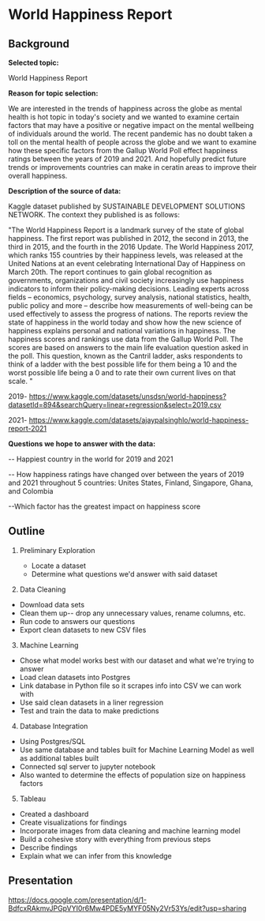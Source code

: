 # World Happiness Report

## Background
**Selected topic:**

World Happiness Report

**Reason for topic selection:**

We are interested in the trends of happiness across the globe as mental health is hot topic in today's society and we wanted to examine certain factors that may have a positive or negative impact on the mental wellbeing of individuals around the world. The recent pandemic has no doubt taken a toll on the mental health of people across the globe and we want to examine how these specific factors from the Gallup World Poll effect happiness ratings between the years of 2019 and 2021. And hopefully predict future trends or improvements countries can make in ceratin areas to improve their overall happiness. 

**Description of the source of data:** 

Kaggle dataset published by SUSTAINABLE DEVELOPMENT SOLUTIONS NETWORK. The context they published is as follows:

"The World Happiness Report is a landmark survey of the state of global happiness. The first report was published in 2012, the second in 2013, the third in 2015, and the fourth in the 2016 Update. The World Happiness 2017, which ranks 155 countries by their happiness levels, was released at the United Nations at an event celebrating International Day of Happiness on March 20th. The report continues to gain global recognition as governments, organizations and civil society increasingly use happiness indicators to inform their policy-making decisions. Leading experts across fields – economics, psychology, survey analysis, national statistics, health, public policy and more – describe how measurements of well-being can be used effectively to assess the progress of nations. The reports review the state of happiness in the world today and show how the new science of happiness explains personal and national variations in happiness. The happiness scores and rankings use data from the Gallup World Poll. The scores are based on answers to the main life evaluation question asked in the poll. This question, known as the Cantril ladder, asks respondents to think of a ladder with the best possible life for them being a 10 and the worst possible life being a 0 and to rate their own current lives on that scale. "

2019- https://www.kaggle.com/datasets/unsdsn/world-happiness?datasetId=894&searchQuery=linear+regression&select=2019.csv

2021- https://www.kaggle.com/datasets/ajaypalsinghlo/world-happiness-report-2021 

**Questions we hope to answer with the data:**

-- Happiest country in the world for 2019 and 2021

-- How happiness ratings have changed over between the years of 2019 and 2021 throughout 5 countries: Unites States, Finland, Singapore, Ghana, and Colombia

--Which factor has the greatest impact on happiness score


## Outline

1. Preliminary Exploration

   * Locate a dataset
   * Determine what questions we'd answer with said dataset

2. Data Cleaning

  * Download data sets
  * Clean them up-- drop any unnecessary values, rename columns, etc.
  * Run code to answers our questions
  * Export clean datasets to new CSV files
  
3. Machine Learning
  
  * Chose what model works best with our dataset and what we're trying to answer
  * Load clean datasets into Postgres 
  * Link database in Python file so it scrapes info into CSV we can work with
  * Use said clean datasets in a liner regression
  * Test and train the data to make predictions
  
4. Database Integration

  * Using Postgres/SQL
  * Use same database and tables built for Machine Learning Model as well as additional tables built
  * Connected sql server to jupyter notebook 
  * Also wanted to determine the effects of population size on happiness factors
  
5. Tableau 

  * Created a dashboard
  * Create visualizations for findings
  * Incorporate images from data cleaning and machine learning model
  * Build a cohesive story with everything from previous steps
  * Describe findings
  * Explain what we can infer from this knowledge


## Presentation
https://docs.google.com/presentation/d/1-BdfcxRAkmvJPGpVYI0r6Mw4PDE5yMYF05Ny2Vr53Ys/edit?usp=sharing 
